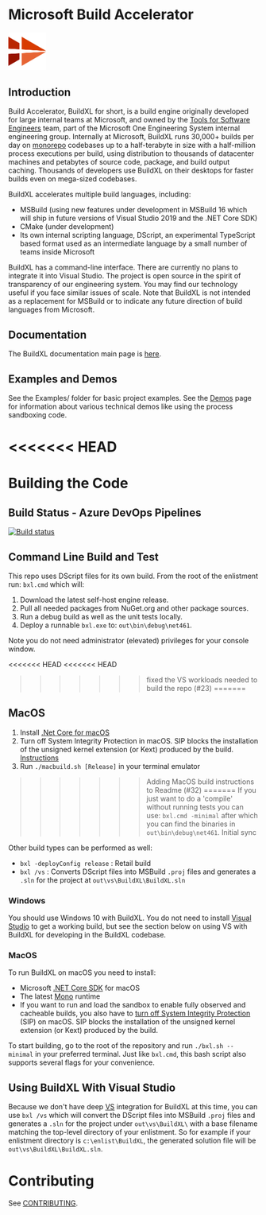 # Microsoft Build Accelerator

<img alt="BuildXL Icon" src="Public/Src/Branding/BuildXL.png" width=15%>

## Introduction

Build Accelerator, BuildXL for short, is a build engine originally developed for large internal teams at Microsoft, and owned by the [Tools for Software Engineers](https://www.microsoft.com/en-us/research/project/tools-for-software-engineers/) team, part of the Microsoft One Engineering System internal engineering group. Internally at Microsoft, BuildXL runs 30,000+ builds per day on [monorepo](https://en.wikipedia.org/wiki/Monorepo)  codebases up to a half-terabyte in size with a half-million process executions per build, using distribution to thousands of datacenter machines and petabytes of source code, package, and build output caching. Thousands of developers use BuildXL on their desktops for faster builds even on mega-sized codebases.

BuildXL accelerates multiple build languages, including:

* MSBuild (using new features under development in MSBuild 16 which will ship in future versions of Visual Studio 2019 and the .NET Core SDK)
* CMake (under development)
* Its own internal scripting language, DScript, an experimental TypeScript based format used as an intermediate language by a small number of teams inside Microsoft

BuildXL has a command-line interface. There are currently no plans to integrate it into Visual Studio. The project is open source in the spirit of transparency of our engineering system. You may find our technology useful if you face similar issues of scale. Note that BuildXL is not intended as a replacement for MSBuild or to indicate any future direction of build languages from Microsoft.

## Documentation
The BuildXL documentation main page is [here](Documentation/INDEX.md).

## Examples and Demos
See the Examples/ folder for basic project examples. See the [Demos](Public/Src/Demos/Demos.md) page for information about various technical demos like using the process sandboxing code.

<<<<<<< HEAD
=======
# Building the Code

## Build Status - Azure DevOps Pipelines
[![Build status](https://dev.azure.com/mseng/Domino/_apis/build/status/BuildXL/BuildXL%20Rolling?branchName=master)](https://dev.azure.com/mseng/Domino/_build/latest?definitionId=8196)

## Command Line Build and Test
This repo uses DScript files for its own build. From the root of the enlistment run: `bxl.cmd` which will:

1. Download the latest self-host engine release.
1. Pull all needed packages from NuGet.org and other package sources.
1. Run a debug build as well as the unit tests locally.
1. Deploy a runnable `bxl.exe` to: `out\bin\debug\net461`.

Note you do not need administrator (elevated) privileges for your console window.

<<<<<<< HEAD
<<<<<<< HEAD
>>>>>>> fixed the VS workloads needed to build the repo (#23)
=======
## MacOS
1. Install [.Net Core for macOS](https://www.imore.com/how-turn-system-integrity-protection-macos)
1. Turn off System Integrity Protection in macOS. SIP blocks the installation of the unsigned kernel extension (or Kext) produced by the build. [Instructions](https://www.imore.com/how-turn-system-integrity-protection-macos)
1. Run ```./macbuild.sh [Release]``` in your terminal emulator
>>>>>>> Adding MacOS build instructions to Readme (#32)
=======
If you just want to do a 'compile' without running tests you can use: `bxl.cmd -minimal` after which you can find the binaries in `out\bin\debug\net461`.
>>>>>>> Initial sync

Other build types can be performed as well:
* `bxl -deployConfig release` : Retail build
* `bxl /vs` : Converts DScript files into MSBuild `.proj` files and generates a `.sln` for the project at `out\vs\BuildXL\BuildXL.sln`

### Windows
You should use Windows 10 with BuildXL. You do not need to install [Visual Studio](https://visualstudio.microsoft.com/vs/) to get a working build, but see the section below on using VS with BuildXL for developing in the BuildXL codebase.

### MacOS

To run BuildXL on macOS you need to install:

* Microsoft [.NET Core SDK](https://dotnet.microsoft.com/download) for macOS
* The latest [Mono](https://www.mono-project.com/download/stable/) runtime
* If you want to run and load the sandbox to enable fully observed and cacheable builds, you also have to [turn off System Integrity Protection](https://developer.apple.com/library/archive/documentation/Security/Conceptual/System_Integrity_Protection_Guide/ConfiguringSystemIntegrityProtection/ConfiguringSystemIntegrityProtection.html) (SIP) on macOS. SIP blocks the installation of the unsigned kernel extension (or Kext) produced by the build.

To start building, go to the root of the repository and run `./bxl.sh --minimal` in your preferred terminal. Just like `bxl.cmd`, this bash script also supports several flags for your convenience.

## Using BuildXL With Visual Studio
Because we don't have deep [VS](https://visualstudio.microsoft.com/vs/) integration for BuildXL at this time, you can use `bxl /vs` which will convert the DScript files into MSBuild `.proj` files and generates a `.sln` for the project under `out\vs\BuildXL\` with a base filename matching the top-level directory of your enlistment. So for example if your enlistment directory is `c:\enlist\BuildXL`, the generated solution file will be `out\vs\BuildXL\BuildXL.sln`.

# Contributing
See [CONTRIBUTING](CONTRIBUTING.md).
